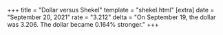 +++
title = "Dollar versus Shekel"
template = "shekel.html"
[extra]
date = "September 20, 2021"
rate = "3.212"
delta = "On September 19, the dollar was 3.206. The dollar became 0.164% stronger."
+++
